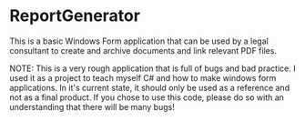 # ReportGenerator
This is a basic Windows Form application that can be used by a legal consultant to create and archive documents and link relevant PDF files.

NOTE: This is a very rough application that is full of bugs and bad practice. I used it as a project to teach myself C# and how to make windows form applications. In it's current state, it should only be used as a reference and not as a final product. If you chose to use this code, please do so with an understanding that there will be many bugs!
